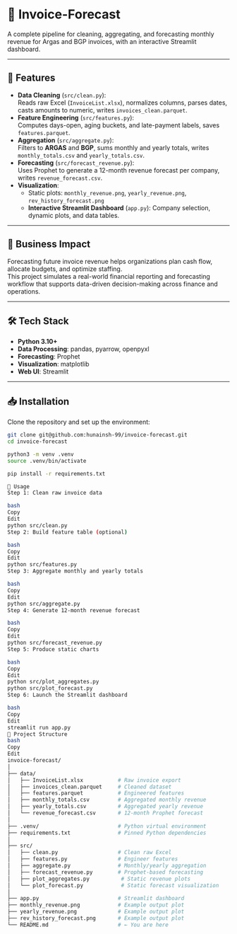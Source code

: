 # 🧾 Invoice-Forecast

A complete pipeline for cleaning, aggregating, and forecasting monthly revenue for Argas and BGP invoices, with an interactive Streamlit dashboard.

---

## 🚀 Features

- **Data Cleaning** (`src/clean.py`):  
  Reads raw Excel (`InvoiceList.xlsx`), normalizes columns, parses dates, casts amounts to numeric, writes `invoices_clean.parquet`.
- **Feature Engineering** (`src/features.py`):  
  Computes days-open, aging buckets, and late-payment labels, saves `features.parquet`.
- **Aggregation** (`src/aggregate.py`):  
  Filters to **ARGAS** and **BGP**, sums monthly and yearly totals, writes `monthly_totals.csv` and `yearly_totals.csv`.
- **Forecasting** (`src/forecast_revenue.py`):  
  Uses Prophet to generate a 12-month revenue forecast per company, writes `revenue_forecast.csv`.
- **Visualization**:  
  - Static plots: `monthly_revenue.png`, `yearly_revenue.png`, `rev_history_forecast.png`
  - **Interactive Streamlit Dashboard** (`app.py`): Company selection, dynamic plots, and data tables.

---

## 🧠 Business Impact

Forecasting future invoice revenue helps organizations plan cash flow, allocate budgets, and optimize staffing.  
This project simulates a real-world financial reporting and forecasting workflow that supports data-driven decision-making across finance and operations.

---

## 🛠 Tech Stack

- **Python 3.10+**
- **Data Processing**: pandas, pyarrow, openpyxl
- **Forecasting**: Prophet
- **Visualization**: matplotlib
- **Web UI**: Streamlit

---

## 📥 Installation

Clone the repository and set up the environment:

```bash
git clone git@github.com:hunainsh-99/invoice-forecast.git
cd invoice-forecast

python3 -m venv .venv
source .venv/bin/activate

pip install -r requirements.txt

🎯 Usage
Step 1: Clean raw invoice data

bash
Copy
Edit
python src/clean.py
Step 2: Build feature table (optional)

bash
Copy
Edit
python src/features.py
Step 3: Aggregate monthly and yearly totals

bash
Copy
Edit
python src/aggregate.py
Step 4: Generate 12-month revenue forecast

bash
Copy
Edit
python src/forecast_revenue.py
Step 5: Produce static charts

bash
Copy
Edit
python src/plot_aggregates.py
python src/plot_forecast.py
Step 6: Launch the Streamlit dashboard

bash
Copy
Edit
streamlit run app.py
📂 Project Structure
bash
Copy
Edit
invoice-forecast/
│
├── data/
│   ├── InvoiceList.xlsx           # Raw invoice export
│   ├── invoices_clean.parquet     # Cleaned dataset
│   ├── features.parquet           # Engineered features
│   ├── monthly_totals.csv         # Aggregated monthly revenue
│   ├── yearly_totals.csv          # Aggregated yearly revenue
│   └── revenue_forecast.csv       # 12-month Prophet forecast
│
├── .venv/                         # Python virtual environment
├── requirements.txt               # Pinned Python dependencies
│
├── src/
│   ├── clean.py                   # Clean raw Excel
│   ├── features.py                # Engineer features
│   ├── aggregate.py               # Monthly/yearly aggregation
│   ├── forecast_revenue.py        # Prophet-based forecasting
│   ├── plot_aggregates.py          # Static revenue plots
│   └── plot_forecast.py            # Static forecast visualization
│
├── app.py                         # Streamlit dashboard
├── monthly_revenue.png            # Example output plot
├── yearly_revenue.png             # Example output plot
├── rev_history_forecast.png       # Example output plot
└── README.md                      # ← You are here
